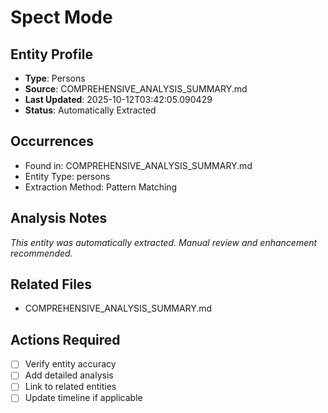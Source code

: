 # Spect Mode

## Entity Profile
- **Type**: Persons
- **Source**: COMPREHENSIVE_ANALYSIS_SUMMARY.md
- **Last Updated**: 2025-10-12T03:42:05.090429
- **Status**: Automatically Extracted

## Occurrences
- Found in: COMPREHENSIVE_ANALYSIS_SUMMARY.md
- Entity Type: persons
- Extraction Method: Pattern Matching

## Analysis Notes
*This entity was automatically extracted. Manual review and enhancement recommended.*

## Related Files
- COMPREHENSIVE_ANALYSIS_SUMMARY.md

## Actions Required
- [ ] Verify entity accuracy
- [ ] Add detailed analysis
- [ ] Link to related entities
- [ ] Update timeline if applicable
